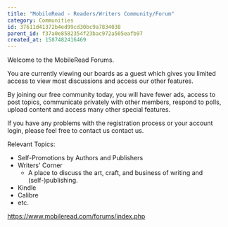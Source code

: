 ```yaml
---
title: "MobileRead - Readers/Writers Community/Forum"
category: Communities
id: 37611d41372b4ed99cd30bc9a7834038
parent_id: f37a0e8582354f23bac972a505eafb97
created_at: 1587482416469
---
```


Welcome to the MobileRead Forums.

You are currently viewing our boards as a guest which gives you limited access to view most discussions and access our other features.

By joining our free community today, you will have fewer ads, access to post topics, communicate privately with other members, respond to polls, upload content and access many other special features.

If you have any problems with the registration process or your account login, please feel free to contact us contact us.

Relevant Topics:
* Self-Promotions by Authors and Publishers
*  Writers' Corner
	* A place to discuss the art, craft, and business of writing and (self-)publishing.
* Kindle
* Calibre
* etc.

https://www.mobileread.com/forums/index.php
                